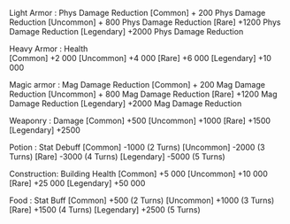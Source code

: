 Light Armor	: Phys Damage Reduction
	[Common]  	+ 200 Phys Damage Reduction
	[Uncommon]  + 800 Phys Damage Reduction
	[Rare]  	+1200 Phys Damage Reduction
	[Legendary] +2000 Phys Damage Reduction

Heavy Armor : Health	
	[Common]  	+2  000 
	[Uncommon]  +4  000
	[Rare]  	+6  000
	[Legendary] +10 000

Magic armor	: Mag Damage Reduction
	[Common]  	+ 200 Mag Damage Reduction
	[Uncommon]  + 800 Mag Damage Reduction
	[Rare]  	        +1200 Mag Damage Reduction
	[Legendary]    +2000 Mag Damage Reduction

Weaponry 	: Damage
	[Common]  	+500 
	[Uncommon]  +1000
	[Rare]  	+1500
	[Legendary] +2500

Potion	: Stat Debuff
	[Common]  	-1000 (2 Turns)
	[Uncommon]  -2000 (3 Turns)
	[Rare]  	-3000 (4 Turns)
	[Legendary] -5000 (5 Turns)

Construction: Building Health
	[Common]  	 +5 000
	[Uncommon]  +10 000
	[Rare]  	+25 000
	[Legendary] +50 000

Food		: Stat Buff
	[Common]  	 +500 (2 Turns)
	[Uncommon]  +1000 (3 Turns)
	[Rare]  	+1500 (4 Turns)
	[Legendary] +2500 (5 Turns)